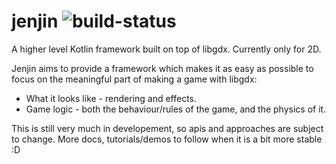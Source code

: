 # jenjin ![build-status](https://travis-ci.org/laurencegw/jenjin.svg?branch=master)

A higher level Kotlin framework built on top of libgdx. Currently only for 2D.


Jenjin aims to provide a framework which makes it as easy as possible to focus on the meaningful part of making a game with libgdx:

   * What it looks like  - rendering and effects.
   * Game logic - both the behaviour/rules of the game, and the physics of it.
   
This is still very much in developement, so apis and approaches are subject to change. More docs, tutorials/demos to follow when it is a bit more stable :D



